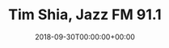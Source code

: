 ---
templateKey: event
guid: 0899a9fc-6eab-11ea-99c5-002590d1d1b0
date: 2018-09-30T00:00:00+00:00
eventTime: '8:30am-9am'
title: Tim Shia, Jazz FM 91.1
artist: Tim Shia
city: Toronto
venue: Jazz FM 91.1
group: The Worst Pop Band Ever
---